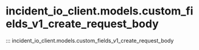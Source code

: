 # incident_io_client.models.custom_fields_v1_create_request_body

::: incident_io_client.models.custom_fields_v1_create_request_body
